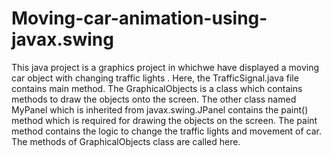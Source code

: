 # Moving-car-animation-using-javax.swing
This java project is a graphics project in whichwe have displayed a moving car object with changing traffic lights .
Here, the TrafficSignal.java file contains main method. The GraphicalObjects is a class which contains methods to draw the objects onto the screen. 
The other class named MyPanel which is inherited from javax.swing.JPanel contains the paint() method which is required for drawing the objects on the screen.
The paint method contains the logic to change the traffic lights and movement of car. The methods of GraphicalObjects class are called here.

